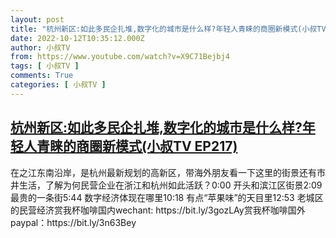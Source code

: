 ```yaml
---
layout: post
title: "杭州新区:如此多民企扎堆,数字化的城市是什么样?年轻人青睐的商圈新模式(小叔TV EP217)"
date: 2022-10-12T10:35:12.000Z
author: 小叔TV
from: https://www.youtube.com/watch?v=X9C71Bejbj4
tags: [ 小叔TV ]
comments: True
categories: [ 小叔TV ]
---
```

<!--1665570912000-->
[杭州新区:如此多民企扎堆,数字化的城市是什么样?年轻人青睐的商圈新模式(小叔TV EP217)](https://www.youtube.com/watch?v=X9C71Bejbj4)
------

<div>
在之江东南沿岸，是杭州最新规划的高新区，带海外朋友看一下这里的街景还有市井生活，了解为何民营企业在浙江和杭州如此活跃？0:00 开头和滨江区街景2:09 最贵的一条街5:44 数字经济体现在哪里10:18 有点“苹果味”的天目里12:53 老城区的民营经济赏我杯咖啡国内wechant: https://bit.ly/3gozLAy赏我杯咖啡国外paypal：https://bit.ly/3n63Bey
</div>
